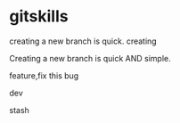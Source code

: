 # gitskills
creating a new branch is quick.
creating

Creating a new branch is quick AND simple.

feature,fix this bug

dev

stash
